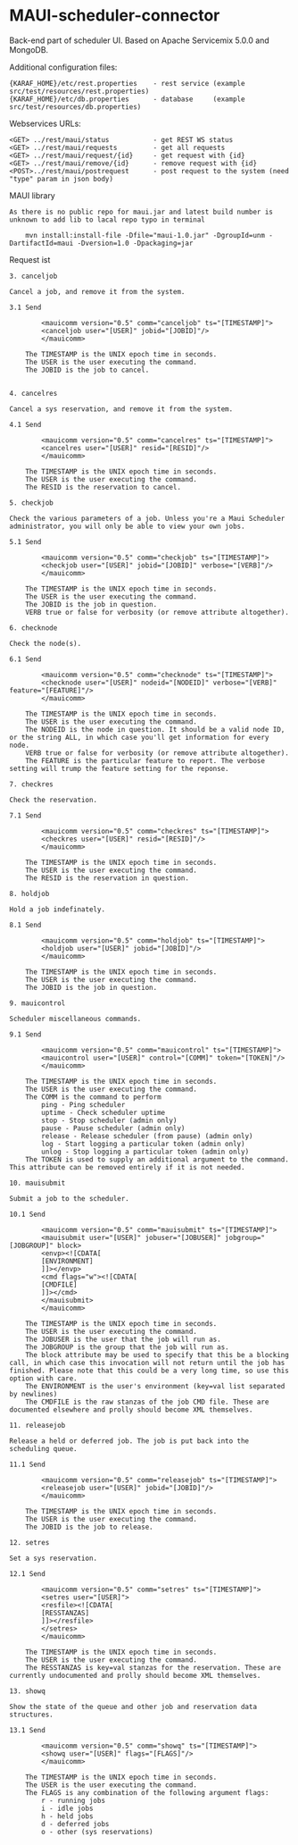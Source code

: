 MAUI-scheduler-connector
========================

Back-end part of scheduler UI.
Based on Apache Servicemix 5.0.0 and MongoDB.

Additional configuration files:

    {KARAF_HOME}/etc/rest.properties    - rest service (example src/test/resources/rest.properties)
    {KARAF_HOME}/etc/db.properties      - database     (example src/test/resources/db.properties)

Webservices URLs:

    <GET> ../rest/maui/status           - get REST WS status
    <GET> ../rest/maui/requests         - get all requests
    <GET> ../rest/maui/request/{id}     - get request with {id}
    <GET> ../rest/maui/remove/{id}      - remove request with {id}
    <POST>../rest/maui/postrequest      - post request to the system (need "type" param in json body)

MAUI library

    As there is no public repo for maui.jar and latest build number is unknown to add lib to lacal repo typo in terminal

        mvn install:install-file -Dfile="maui-1.0.jar" -DgroupId=unm -DartifactId=maui -Dversion=1.0 -Dpackaging=jar


Request ist

    3. canceljob

    Cancel a job, and remove it from the system.

    3.1 Send

            <mauicomm version="0.5" comm="canceljob" ts="[TIMESTAMP]">
            <canceljob user="[USER]" jobid="[JOBID]"/>
            </mauicomm>

        The TIMESTAMP is the UNIX epoch time in seconds.
        The USER is the user executing the command.
        The JOBID is the job to cancel.


    4. cancelres

    Cancel a sys reservation, and remove it from the system.

    4.1 Send

            <mauicomm version="0.5" comm="cancelres" ts="[TIMESTAMP]">
            <cancelres user="[USER]" resid="[RESID]"/>
            </mauicomm>

        The TIMESTAMP is the UNIX epoch time in seconds.
        The USER is the user executing the command.
        The RESID is the reservation to cancel.

    5. checkjob

    Check the various parameters of a job. Unless you're a Maui Scheduler administrator, you will only be able to view your own jobs.

    5.1 Send

            <mauicomm version="0.5" comm="checkjob" ts="[TIMESTAMP]">
            <checkjob user="[USER]" jobid="[JOBID]" verbose="[VERB]"/>
            </mauicomm>

        The TIMESTAMP is the UNIX epoch time in seconds.
        The USER is the user executing the command.
        The JOBID is the job in question.
        VERB true or false for verbosity (or remove attribute altogether).

    6. checknode

    Check the node(s).

    6.1 Send

            <mauicomm version="0.5" comm="checknode" ts="[TIMESTAMP]">
            <checknode user="[USER]" nodeid="[NODEID]" verbose="[VERB]" feature="[FEATURE]"/>
            </mauicomm>

        The TIMESTAMP is the UNIX epoch time in seconds.
        The USER is the user executing the command.
        The NODEID is the node in question. It should be a valid node ID, or the string ALL, in which case you'll get information for every node.
        VERB true or false for verbosity (or remove attribute altogether).
        The FEATURE is the particular feature to report. The verbose setting will trump the feature setting for the reponse.

    7. checkres

    Check the reservation.

    7.1 Send

            <mauicomm version="0.5" comm="checkres" ts="[TIMESTAMP]">
            <checkres user="[USER]" resid="[RESID]"/>
            </mauicomm>

        The TIMESTAMP is the UNIX epoch time in seconds.
        The USER is the user executing the command.
        The RESID is the reservation in question.

    8. holdjob

    Hold a job indefinately.

    8.1 Send

            <mauicomm version="0.5" comm="holdjob" ts="[TIMESTAMP]">
            <holdjob user="[USER]" jobid="[JOBID]"/>
            </mauicomm>

        The TIMESTAMP is the UNIX epoch time in seconds.
        The USER is the user executing the command.
        The JOBID is the job in question.

    9. mauicontrol

    Scheduler miscellaneous commands.

    9.1 Send

            <mauicomm version="0.5" comm="mauicontrol" ts="[TIMESTAMP]">
            <mauicontrol user="[USER]" control="[COMM]" token="[TOKEN]"/>
            </mauicomm>

        The TIMESTAMP is the UNIX epoch time in seconds.
        The USER is the user executing the command.
        The COMM is the command to perform
            ping - Ping scheduler
            uptime - Check scheduler uptime
            stop - Stop scheduler (admin only)
            pause - Pause scheduler (admin only)
            release - Release scheduler (from pause) (admin only)
            log - Start logging a particular token (admin only)
            unlog - Stop logging a particular token (admin only)
        The TOKEN is used to supply an additional argument to the command. This attribute can be removed entirely if it is not needed.

    10. mauisubmit

    Submit a job to the scheduler.

    10.1 Send

            <mauicomm version="0.5" comm="mauisubmit" ts="[TIMESTAMP]">
            <mauisubmit user="[USER]" jobuser="[JOBUSER]" jobgroup="[JOBGROUP]" block>
            <envp><![CDATA[
            [ENVIRONMENT]
            ]]></envp>
            <cmd flags="w"><![CDATA[
            [CMDFILE]
            ]]></cmd>
            </mauisubmit>
            </mauicomm>

        The TIMESTAMP is the UNIX epoch time in seconds.
        The USER is the user executing the command.
        The JOBUSER is the user that the job will run as.
        The JOBGROUP is the group that the job will run as.
        The block attribute may be used to specify that this be a blocking call, in which case this invocation will not return until the job has finished. Please note that this could be a very long time, so use this option with care.
        The ENVIRONMENT is the user's environment (key=val list separated by newlines)
        The CMDFILE is the raw stanzas of the job CMD file. These are documented elsewhere and prolly should become XML themselves.

    11. releasejob

    Release a held or deferred job. The job is put back into the scheduling queue.

    11.1 Send

            <mauicomm version="0.5" comm="releasejob" ts="[TIMESTAMP]">
            <releasejob user="[USER]" jobid="[JOBID]"/>
            </mauicomm>

        The TIMESTAMP is the UNIX epoch time in seconds.
        The USER is the user executing the command.
        The JOBID is the job to release.

    12. setres

    Set a sys reservation.

    12.1 Send

            <mauicomm version="0.5" comm="setres" ts="[TIMESTAMP]">
            <setres user="[USER]">
            <resfile><![CDATA[
            [RESSTANZAS]
            ]]></resfile>
            </setres>
            </mauicomm>

        The TIMESTAMP is the UNIX epoch time in seconds.
        The USER is the user executing the command.
        The RESSTANZAS is key=val stanzas for the reservation. These are currently undocumented and prolly should become XML themselves.

    13. showq

    Show the state of the queue and other job and reservation data structures.

    13.1 Send

            <mauicomm version="0.5" comm="showq" ts="[TIMESTAMP]">
            <showq user="[USER]" flags="[FLAGS]"/>
            </mauicomm>

        The TIMESTAMP is the UNIX epoch time in seconds.
        The USER is the user executing the command.
        The FLAGS is any combination of the following argument flags:
            r - running jobs
            i - idle jobs
            h - held jobs
            d - deferred jobs
            o - other (sys reservations)